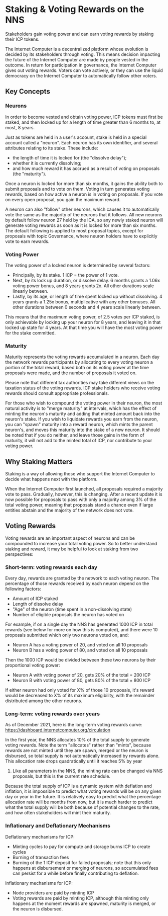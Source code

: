 # Staking & Voting Rewards on the NNS

Stakeholders gain voting power and can earn voting rewards by staking their ICP tokens. 

The Internet Computer is a decentralized platform whose evolution is decided by its stakeholders through voting. This means decision impacting the future of the Internet Computer are made by people vested in the outcome. In return for participation in governance, the Internet Computer gives out voting rewards. Voters can vote actively, or they can use the liquid democracy on the Internet Computer to automatically follow other voters.

## Key Concepts

### Neurons

In order to become vested and obtain voting power, ICP tokens must first
be staked, and then locked up for a length of time greater than 6
months to, at most, 8 years.

Just as tokens are held in a user's account, stake is held in a special
account called a "neuron". Each neuron has its own identifier, and
several attributes relating to its stake. These include:

* the length of time it is locked for (the "dissolve delay");
* whether it is currently dissolving;
* and how much reward it has accrued as a result of voting on proposals (the "maturity").

Once a neuron is locked for more than six months, it gains the ability
both to submit proposals and to vote on them. Voting in turn generates
voting rewards, based on how active a neuron is in voting on proposals.
If you vote on every open proposal, you gain the maximum reward.

A neuron can also "follow" other neurons, which causes it to
automatically vote the same as the majority of the neurons that it
follows. All new neurons by default follow neuron 27 held by the ICA, so
any newly staked neuron will generate voting rewards as soon as it is
locked for more than six months. The default following is applied to
most proposal topics, except for proposals with topic Governance, where
neuron holders have to explicitly vote to earn rewards.

### Voting Power

The voting power of a locked neuron is determined by several factors:

* Principally, by its stake. 1 ICP = the power of 1 vote.
* Next, by its lock up duration, or dissolve delay. 6 months grants a 1.06x voting power bonus, and 8 years grants 2x. All other durations scale linearly between.
* Lastly, by its age, or length of time spent locked up without dissolving. 4 years grants a 1.25x bonus, multiplicative with any other bonuses. All other durations between 0 seconds and 4 years scale linearly between.

This means that the maximum voting power, of 2.5 votes per ICP staked,
is only achievable by locking up your neuron for 8 years, and leaving it
in that locked up state for 4 years. At that time you will have the most
voting power for the stake committed.

### Maturity

Maturity represents the voting rewards accumulated in a neuron. Each day
the network rewards participants by allocating to every voting neuron a
portion of the total reward, based both on its voting power at the time
proposals were made, and the number of proposals it voted on.

Please note that different tax authorities may take different views on the taxation status of the voting rewards. ICP stake holders who receive voting rewards should consult appropriate professionals.

For those who wish to compound the voting power in their neuron, the most
natural activity is to "merge maturity" at intervals, which has the
effect of minting the neuron's maturity and adding that minted amount
back into the neuron's stake. If you wish to liquidate rewards you earn from the
neuron, you can "spawn" maturity into a reward neuron, which mints the
parent neuron's, and moves this maturity into the stake of a new neuron.
It should be noted that if you do neither, and leave those gains in the
form of maturity, it will not add to the minted total of ICP, nor
contribute to your voting power.

## Why Staking Matters

Staking is a way of allowing those who support the Internet Computer to
decide what happens next with the platform.

When the Internet Computer first launched, all proposals required a
majority vote to pass. Gradually, however, this is changing. After a
recent update it is now possible for proposals to pass with only a
majority among 3% of the total voting power, meaning that proposals
stand a chance even if large entities abstain and the majority of the
network does not vote.

## Voting Rewards

Voting rewards are an important aspect of neurons and can be compounded to increase your total voting power. So
to better understand staking and reward, it may be helpful to look at
staking from two perspectives:

### Short-term: voting rewards each day

Every day, rewards are granted by the network to each voting neuron. The
percentage of those rewards received by each neuron depend on the
following factors:

* Amount of ICP staked
* Length of dissolve delay
* "Age" of the neuron (time spent in a non-dissolving state)
* Number of eligible proposals the neuron has voted on

For example, if on a single day the NNS has generated 1000 ICP in total
rewards (see below for more on how this is computed), and there were 10
proposals submitted which only two neurons voted on, and:

* Neuron A has a voting power of 20, and voted on all 10 proposals
* Neuron B has a voting power of 80, and voted on all 10 proposals

Then the 1000 ICP would be divided between these two neurons by their
proportional voting power:

* Neuron A with voting power of 20, gets 20% of the total = 200 ICP
* Neuron B with voting power of 80, gets 80% of the total = 800 ICP

If either neuron had only voted for X% of those 10 proposals, it's
reward would be decreased to X% of its maximum eligibility, with the
remainder distributed among the other neurons.

### Long-term: voting rewards over years

As of December 2021, here is the long-term voting rewards curve: https://dashboard.internetcomputer.org/circulation

In the first year, the NNS allocates 10% of the total supply to generate
voting rewards. Note the term "allocates" rather than "mints", because
rewards are not minted until they are spawn, merged or the neuron is
disbursed, so total supply is not automatically increased by rewards
alone. This allocation rate drops quadratically until it reaches 5% by year
1. Like all parameters in the NNS, the minting rate can be changed via
NNS proposals, but this is the current rate schedule.

Because the total supply of ICP is a dynamic system with deflation and
inflation, it is impossible to predict what voting rewards will be on any
given day or year in the future. It is relatively easy to predict what
the percentage allocation rate will be months from now, but it is much
harder to predict what the total supply will be both because of
potential changes to the rate, and how often stakeholders will mint
their maturity.

### Inflationary and Deflationary Mechanisms

Deflationary mechanisms for ICP:

* Minting cycles to pay for compute and storage burns ICP to create cycles
* Burning of transaction fees
* Burning of the 1 ICP deposit for failed proposals; note that this only happens at disbursement or merging of neurons, so accumulated fees can persist for a while before finally contributing to deflation.

Inflationary mechanisms for ICP:

* Node providers are paid by minting ICP
* Voting rewards are paid by minting ICP, although this minting only happens at the moment rewards are spawned, maturity is merged, or the neuron is disbursed.
